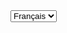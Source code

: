 
<select id="lang-selector" name="lang">
    <option value="fr">Français</value>
    <option value="en">English</value>
</select>